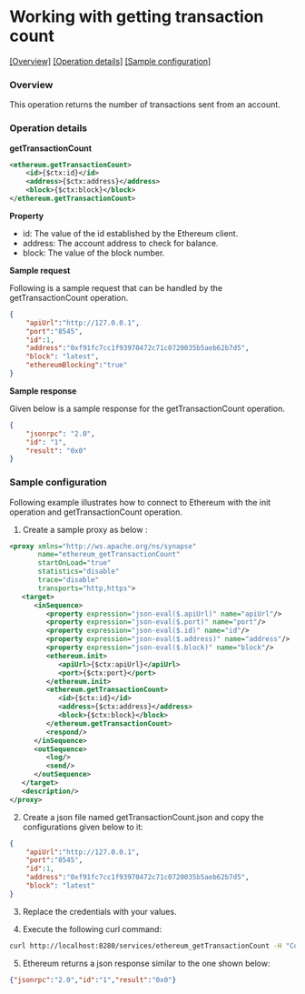 # Working with getting transaction count

[[Overview]](#overview)  [[Operation details]](#operation-details)  [[Sample configuration]](#sample-configuration)

### Overview

This operation returns the number of transactions sent from an account.

### Operation details

**getTransactionCount**
```xml
<ethereum.getTransactionCount>
    <id>{$ctx:id}</id>
    <address>{$ctx:address}</address>
    <block>{$ctx:block}</block>
</ethereum.getTransactionCount>
```

**Property**
* id: The value of the id established by the Ethereum client.
* address: The account address to check for balance.
* block: The value of the block number.

**Sample request**

Following is a sample request that can be handled by the getTransactionCount operation.

```json
{
	"apiUrl":"http://127.0.0.1",
	"port":"8545",
	"id":1,
	"address":"0xf91fc7cc1f93970472c71c0720035b5aeb62b7d5",
	"block": "latest",
	"ethereumBlocking":"true"
}
```
**Sample response**

Given below is a sample response for the getTransactionCount operation.

```json
{
    "jsonrpc": "2.0",
    "id": "1",
    "result": "0x0"
}
```

### Sample configuration

Following example illustrates how to connect to Ethereum with the init operation and getTransactionCount operation.

1. Create a sample proxy as below :

```xml
<proxy xmlns="http://ws.apache.org/ns/synapse"
       name="ethereum_getTransactionCount"
       startOnLoad="true"
       statistics="disable"
       trace="disable"
       transports="http,https">
   <target>
      <inSequence>
         <property expression="json-eval($.apiUrl)" name="apiUrl"/>
         <property expression="json-eval($.port)" name="port"/>
         <property expression="json-eval($.id)" name="id"/>
         <property expression="json-eval($.address)" name="address"/>
         <property expression="json-eval($.block)" name="block"/>
         <ethereum.init>
            <apiUrl>{$ctx:apiUrl}</apiUrl>
            <port>{$ctx:port}</port>
         </ethereum.init>
         <ethereum.getTransactionCount>
            <id>{$ctx:id}</id>
            <address>{$ctx:address}</address>
            <block>{$ctx:block}</block>
         </ethereum.getTransactionCount>
         <respond/>
      </inSequence>
      <outSequence>
         <log/>
         <send/>
      </outSequence>
   </target>
   <description/>
</proxy>


```

2. Create a json file named getTransactionCount.json and copy the configurations given below to it:

```json
{
	"apiUrl":"http://127.0.0.1",
	"port":"8545",
	"id":1,
	"address":"0xf91fc7cc1f93970472c71c0720035b5aeb62b7d5",
	"block": "latest"
}
```
3. Replace the credentials with your values.

4. Execute the following curl command:

```bash
curl http://localhost:8280/services/ethereum_getTransactionCount -H "Content-Type: application/json" -d @getTransactionCount.json

```
5. Ethereum returns a json response similar to the one shown below:

```json
{"jsonrpc":"2.0","id":"1","result":"0x0"}
```

